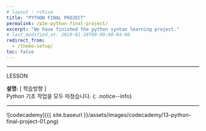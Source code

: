 ```yaml
---
# layout : rchive
title: "PYTHON FINAL PROJECT"
permalink: /p2e-python-final-project/
excerpt: "We have finished the python syntax learning project."
# last_modified_at: 2019-01-28T09:00:00-04:00
redirect_from:
  - /theme-setup/
toc: false
---
```

    
    
<hr style="border: solid 1px #dddddd ;">    
LESSON    

**설명:** [ 학습방향 ]     
Python 기초 작업을 모두 마쳤습니다. 
{: .notice--info}     
     
 <hr style="border: solid 1px #dddddd ;">

![codecademy]({{ site.baseurl }}/assets/images/codecademy/13-python-final-project-01.png)    

